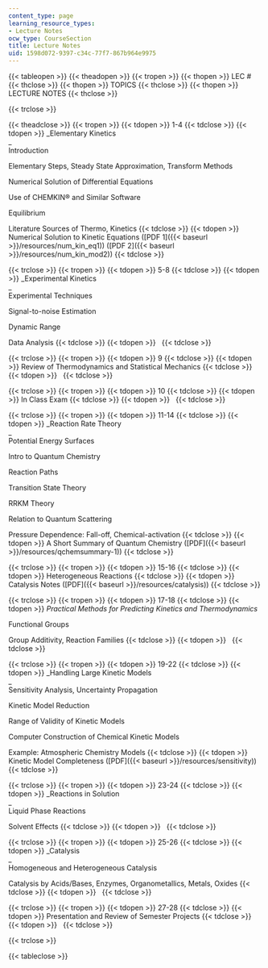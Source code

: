 ```yaml
---
content_type: page
learning_resource_types:
- Lecture Notes
ocw_type: CourseSection
title: Lecture Notes
uid: 1598d072-9397-c34c-77f7-867b964e9975
---
```


{{< tableopen >}}
{{< theadopen >}}
{{< tropen >}}
{{< thopen >}}
LEC #
{{< thclose >}}
{{< thopen >}}
TOPICS
{{< thclose >}}
{{< thopen >}}
LECTURE NOTES
{{< thclose >}}

{{< trclose >}}

{{< theadclose >}}
{{< tropen >}}
{{< tdopen >}}
1-4
{{< tdclose >}}
{{< tdopen >}}
_Elementary Kinetics  
_  
Introduction  
  
Elementary Steps, Steady State Approximation, Transform Methods  
  
Numerical Solution of Differential Equations  
  
Use of CHEMKIN® and Similar Software  
  
Equilibrium  
  
Literature Sources of Thermo, Kinetics
{{< tdclose >}}
{{< tdopen >}}
Numerical Solution to Kinetic Equations ([PDF 1]({{< baseurl >}}/resources/num_kin_eq1)) ([PDF 2]({{< baseurl >}}/resources/num_kin_mod2))
{{< tdclose >}}

{{< trclose >}}
{{< tropen >}}
{{< tdopen >}}
5-8
{{< tdclose >}}
{{< tdopen >}}
_Experimental Kinetics  
_  
Experimental Techniques  
  
Signal-to-noise Estimation  
  
Dynamic Range  
  
Data Analysis
{{< tdclose >}}
{{< tdopen >}}
 
{{< tdclose >}}

{{< trclose >}}
{{< tropen >}}
{{< tdopen >}}
9
{{< tdclose >}}
{{< tdopen >}}
Review of Thermodynamics and Statistical Mechanics
{{< tdclose >}}
{{< tdopen >}}
 
{{< tdclose >}}

{{< trclose >}}
{{< tropen >}}
{{< tdopen >}}
10
{{< tdclose >}}
{{< tdopen >}}
In Class Exam
{{< tdclose >}}
{{< tdopen >}}
 
{{< tdclose >}}

{{< trclose >}}
{{< tropen >}}
{{< tdopen >}}
11-14
{{< tdclose >}}
{{< tdopen >}}
_Reaction Rate Theory  
_  
Potential Energy Surfaces  
  
Intro to Quantum Chemistry  
  
Reaction Paths  
  
Transition State Theory  
  
RRKM Theory  
  
Relation to Quantum Scattering  
  
Pressure Dependence: Fall-off, Chemical-activation
{{< tdclose >}}
{{< tdopen >}}
A Short Summary of Quantum Chemistry ([PDF]({{< baseurl >}}/resources/qchemsummary-1))
{{< tdclose >}}

{{< trclose >}}
{{< tropen >}}
{{< tdopen >}}
15-16
{{< tdclose >}}
{{< tdopen >}}
Heterogeneous Reactions
{{< tdclose >}}
{{< tdopen >}}
Catalysis Notes ([PDF]({{< baseurl >}}/resources/catalysis))
{{< tdclose >}}

{{< trclose >}}
{{< tropen >}}
{{< tdopen >}}
17-18
{{< tdclose >}}
{{< tdopen >}}
_Practical Methods for Predicting Kinetics and Thermodynamics_  
  
Functional Groups  
  
Group Additivity, Reaction Families
{{< tdclose >}}
{{< tdopen >}}
 
{{< tdclose >}}

{{< trclose >}}
{{< tropen >}}
{{< tdopen >}}
19-22
{{< tdclose >}}
{{< tdopen >}}
_Handling Large Kinetic Models  
_  
Sensitivity Analysis, Uncertainty Propagation  
  
Kinetic Model Reduction  
  
Range of Validity of Kinetic Models  
  
Computer Construction of Chemical Kinetic Models  
  
Example: Atmospheric Chemistry Models
{{< tdclose >}}
{{< tdopen >}}
Kinetic Model Completeness ([PDF]({{< baseurl >}}/resources/sensitivity))
{{< tdclose >}}

{{< trclose >}}
{{< tropen >}}
{{< tdopen >}}
23-24
{{< tdclose >}}
{{< tdopen >}}
_Reactions in Solution  
_  
Liquid Phase Reactions  
  
Solvent Effects
{{< tdclose >}}
{{< tdopen >}}
 
{{< tdclose >}}

{{< trclose >}}
{{< tropen >}}
{{< tdopen >}}
25-26
{{< tdclose >}}
{{< tdopen >}}
_Catalysis  
_  
Homogeneous and Heterogeneous Catalysis  
  
Catalysis by Acids/Bases, Enzymes, Organometallics, Metals, Oxides
{{< tdclose >}}
{{< tdopen >}}
 
{{< tdclose >}}

{{< trclose >}}
{{< tropen >}}
{{< tdopen >}}
27-28
{{< tdclose >}}
{{< tdopen >}}
Presentation and Review of Semester Projects
{{< tdclose >}}
{{< tdopen >}}
 
{{< tdclose >}}

{{< trclose >}}

{{< tableclose >}}